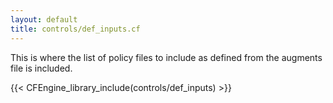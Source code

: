 ```yaml
---
layout: default
title: controls/def_inputs.cf
---
```


This is where the list of policy files to include as defined from the augments
file is included.

{{< CFEngine_library_include(controls/def_inputs) >}}
